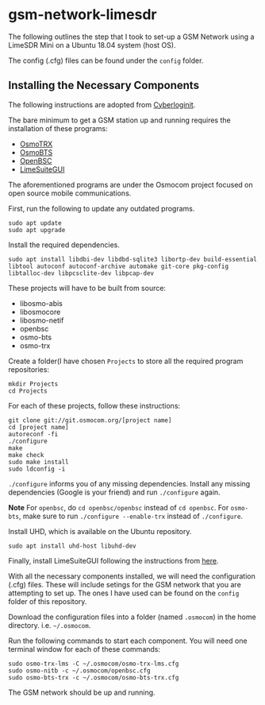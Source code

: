 # gsm-network-limesdr

The following outlines the step that I took to set-up a GSM Network using a LimeSDR Mini on a Ubuntu 18.04 system (host OS).

The config (.cfg) files can be found under the `config` folder.

## Installing the Necessary Components

The following instructions are adopted from [Cyberloginit](https://cyberloginit.com/2018/04/27/build-a-gsm-network-with-openbsc-osmobts-osmotrx-and-usrp-b210-on-a-single-pc.html).

The bare minimum to get a GSM station up and running requires the installation of these programs:
- [OsmoTRX](https://osmocom.org/projects/osmotrx/wiki/OsmoTRX)
- [OsmoBTS](http://osmocom.org/projects/osmobts/wiki)
- [OpenBSC](https://osmocom.org/projects/openbsc/wiki/OpenBSC)
- [LimeSuiteGUI](https://wiki.myriadrf.org/LimeSuiteGUI)

The aforementioned programs are under the Osmocom project focused on open source mobile communications.

First, run the following to update any outdated programs.
```
sudo apt update
sudo apt upgrade
```

Install the required dependencies.
```
sudo apt install libdbi-dev libdbd-sqlite3 libortp-dev build-essential libtool autoconf autoconf-archive automake git-core pkg-config libtalloc-dev libpcsclite-dev libpcap-dev

```

These projects will have to be built from source:
- libosmo-abis
- libosmocore
- libosmo-netif
- openbsc
- osmo-bts
- osmo-trx

Create a folder(I have chosen `Projects` to store all the required program repositories:
```
mkdir Projects
cd Projects
```

For each of these projects, follow these instructions:
```
git clone git://git.osmocom.org/[project name]
cd [project name]
autoreconf -fi
./configure
make
make check
sudo make install
sudo ldconfig -i
```

`./configure` informs you of any missing dependencies. Install any missing dependencies (Google is your friend) and run `./configure` again.

**Note**
For `openbsc`, do `cd openbsc/openbsc` instead of `cd openbsc`.
For `osmo-bts`, make sure to run `./configure --enable-trx` instead of `./configure`.

Install UHD, which is available on the Ubuntu repository.
```
sudo apt install uhd-host libuhd-dev
```

Finally, install LimeSuiteGUI following the instructions from [here](https://wiki.myriadrf.org/Installing_Lime_Suite_on_Linux).

With all the necessary components installed, we will need the configuration (.cfg) files. These will include setings for the GSM network that you are attempting to set up. The ones I have used can be found on the `config` folder of this repository.

Download the configuration files into a folder (named `.osmocom`) in the home directory. i.e. `~/.osmocom`.

Run the following commands to start each component. You will need one terminal window for each of these commands:
```
sudo osmo-trx-lms -C ~/.osmocom/osmo-trx-lms.cfg
sudo osmo-nitb -c ~/.osmocom/openbsc.cfg 
sudo osmo-bts-trx -c ~/.osmocom/osmo-bts-trx.cfg 
```

The GSM network should be up and running.

